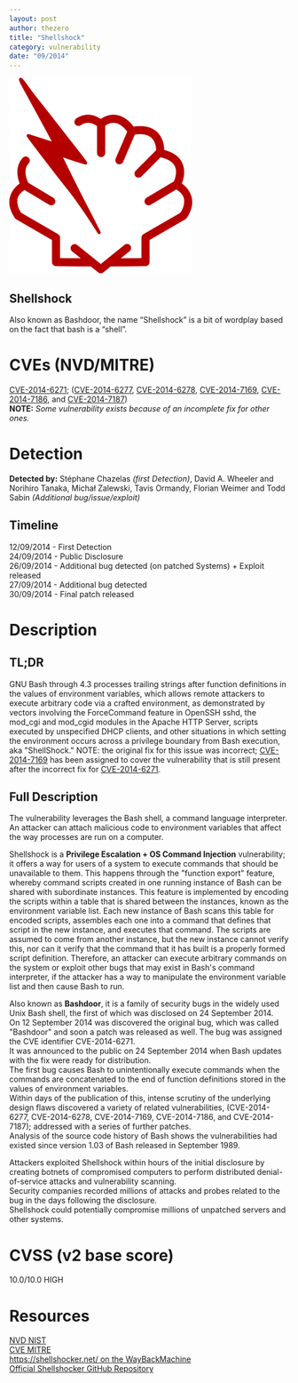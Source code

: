 ```yaml
---
layout: post
author: thezero
title: "Shellshock"
category: vulnerability
date: "09/2014"
---
```


![Shellshock logo](/logos/Shellshock.png "Shellshock logo")

## Shellshock

Also known as Bashdoor, the name “Shellshock” is a bit of wordplay based on the fact that bash is a “shell”.
<!-- more -->

# CVEs (NVD/MITRE)
[CVE-2014-6271](https://web.nvd.nist.gov/view/vuln/detail?vulnId=CVE-2014-6271); ([CVE-2014-6277](https://web.nvd.nist.gov/view/vuln/detail?vulnId=CVE-2014-6277), [CVE-2014-6278](https://web.nvd.nist.gov/view/vuln/detail?vulnId=CVE-2014-6278), [CVE-2014-7169](https://web.nvd.nist.gov/view/vuln/detail?vulnId=CVE-2014-7169), [CVE-2014-7186](https://web.nvd.nist.gov/view/vuln/detail?vulnId=CVE-2014-7186), and [CVE-2014-7187](https://web.nvd.nist.gov/view/vuln/detail?vulnId=CVE-2014-7187))
<br/>**NOTE:** *Some vulnerability exists because of an incomplete fix for other ones.*

# Detection

**Detected by:** Stéphane Chazelas *(first Detection)*, David A. Wheeler and Norihiro Tanaka, Michał Zalewski, Tavis Ormandy, Florian Weimer and Todd Sabin *(Additional bug/issue/exploit)*

## Timeline
12/09/2014 - First Detection<br/>
24/09/2014 - Public Disclosure<br/>
26/09/2014 - Additional bug detected (on patched Systems) + Exploit released<br/>
27/09/2014 - Additional bug detected<br/>
30/09/2014 - Final patch released<br/>


# Description

## TL;DR
GNU Bash through 4.3 processes trailing strings after function definitions in the values of environment variables, which allows remote attackers to execute arbitrary code via a crafted environment, as demonstrated by vectors involving the ForceCommand feature in OpenSSH sshd, the mod\_cgi and mod\_cgid modules in the Apache HTTP Server, scripts executed by unspecified DHCP clients, and other situations in which setting the environment occurs across a privilege boundary from Bash execution, aka "ShellShock." NOTE: the original fix for this issue was incorrect; [CVE-2014-7169](https://web.nvd.nist.gov/view/vuln/detail?vulnId=CVE-2014-7169) has been assigned to cover the vulnerability that is still present after the incorrect fix for [CVE-2014-6271](https://web.nvd.nist.gov/view/vuln/detail?vulnId=CVE-2014-6271).

## Full Description
The vulnerability leverages the Bash shell, a command language interpreter. <br/>
An attacker can attach malicious code to environment variables that affect the way processes are run on a computer.

Shellshock is a **Privilege Escalation + OS Command Injection** vulnerability; it offers a way for users of a system to execute commands that should be unavailable to them. This happens through the "function export" feature, whereby command scripts created in one running instance of Bash can be shared with subordinate instances. This feature is implemented by encoding the scripts within a table that is shared between the instances, known as the environment variable list. Each new instance of Bash scans this table for encoded scripts, assembles each one into a command that defines that script in the new instance, and executes that command. The scripts are assumed to come from another instance, but the new instance cannot verify this, nor can it verify that the command that it has built is a properly formed script definition. Therefore, an attacker can execute arbitrary commands on the system or exploit other bugs that may exist in Bash's command interpreter, if the attacker has a way to manipulate the environment variable list and then cause Bash to run.

Also known as **Bashdoor**, it is a family of security bugs in the widely used Unix Bash shell, the first of which was disclosed on 24 September 2014. <br/>
On 12 September 2014 was discovered the original bug, which was called "Bashdoor" and soon a patch was released as well. The bug was assigned the CVE identifier CVE-2014-6271.<br/>
It was announced to the public on 24 September 2014 when Bash updates with the fix were ready for distribution.<br/>
The first bug causes Bash to unintentionally execute commands when the commands are concatenated to the end of function definitions stored in the values of environment variables.<br/>
Within days of the publication of this, intense scrutiny of the underlying design flaws discovered a variety of related vulnerabilities, (CVE-2014-6277, CVE-2014-6278, CVE-2014-7169, CVE-2014-7186, and CVE-2014-7187); addressed with a series of further patches.<br/>
Analysis of the source code history of Bash shows the vulnerabilities had existed since version 1.03 of Bash released in September 1989.<br/>

Attackers exploited Shellshock within hours of the initial disclosure by creating botnets of compromised computers to perform distributed denial-of-service attacks and vulnerability scanning.<br/>
Security companies recorded millions of attacks and probes related to the bug in the days following the disclosure.<br/>
Shellshock could potentially compromise millions of unpatched servers and other systems.

# CVSS (v2 base score)
10.0/10.0 HIGH

# Resources
[NVD NIST](https://web.nvd.nist.gov/view/vuln/detail?vulnId=CVE-2014-6271)<br/>
[CVE MITRE](https://cve.mitre.org/cgi-bin/cvename.cgi?name=CVE-2014-6271)<br/>
[https://shellshocker.net/ on the WayBackMachine](https://web.archive.org/web/20150913063755/https://shellshocker.net/)<br/>
[Official Shellshocker GitHub Repository](https://github.com/wreiske/shellshocker)<br/>